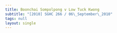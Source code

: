 ```yaml
---
title: Boonchai Sompolpong v Low Tuck Kwong
subtitle: "[2010] SGHC 266 / 06\_September\_2010"
tags: null
layout: single
---
```


